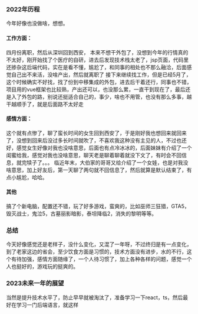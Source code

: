 ### 2022年历程
今年好像也没做啥，想想。
#### 工作方面：
四月份离职，然后从深圳回到西安，
本来不想干外包了，没想到今年的行情真的不太好，刚开始找了个医疗的自研，进去后发现技术栈太老了，jsp页面，代码里还掺杂这后端代码，实在是看不懂，尴尬了，和同事的相处也不那么融洽，后面感觉自己出不来活，没啥产出，然后就离职了
接下来继续找工作，但是已经5月了，这个时候确实不好找，找了份到中移集成的外包，进去后干着还行，同事也不错，项目用的vue框架也比较熟，产出还可以，也没那么累，一直干到现在了，最后还是入了外包的路，别说还挺适合自己的，事少，啥也不用管，也没有那么多事，越干越顺手了，就是后面路不太好走
#### 感情方面：
这个就有点惨了，聊了蛮长时间的女生回到西安了，于是刚好我也想回来就回来了，没想到回来后没过多长时间就吹了，不喜欢我这种没有主见的人，不过也还好，感觉女生好像对我也没啥意思，后面也有点冷冰冰的，后面妹妹有介绍了一个闺蜜给我，感觉对我也没啥意思，聊天老是聊着聊着就没下文了，有时会不回信息，就完犊子了。。。
临近年末，大伯家的哥哥又给介绍了一个女娃，也是对我没啥意思，加上好友后，第一天聊了两句就不回信息了，然后就算是默认结束了，有点小尴尬，哈哈。
#### 其他
搞了个新电脑，配置还不错，玩了好多游戏，蛮爽的，比如巫师三狂猎，GTA5，毁灭战士，鬼泣5，古墓丽影暗影，泰坦降临2，消失的黎明等等。
### 总结
今天好像感觉还是老样子，没什么变化，又混了一年呀，不过终归是有一点变化，到了老家这边的省会，至少饮食方面是习惯的，技术方面没有进步，水的不行，这个有待加强，感情方面随缘了，一个人待习惯了，加上各种各样的问题，感觉一个人也挺好的，游戏玩的挺爽的。

### 2023未来一年的展望
当然是提升技术水平了，防止早早就被淘汰了，准备学习一下react，ts，然后最好在学习一门后端语言，就这样